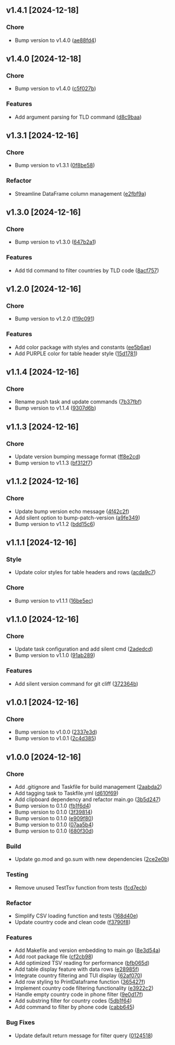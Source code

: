 
## v1.4.1 [2024-12-18]

### Chore
- Bump version to v1.4.0 ([ae88fd4](../../commit/ae88fd45f8798993e762d80dc7f5c1e8657a6c8e))


## v1.4.0 [2024-12-18]

### Chore
- Bump version to v1.4.0 ([c5f027b](../../commit/c5f027b6c94cebfbb005b1207f7372f2bbfb1d79))


### Features
- Add argument parsing for TLD command ([d8c9baa](../../commit/d8c9baaeb78b6a4fdee9659462a8701ae70bad1d))


## v1.3.1 [2024-12-16]

### Chore
- Bump version to v1.3.1 ([0f8be58](../../commit/0f8be581ccedc4ee6afbca6b9fc44f7fd065f4cc))


### Refactor
- Streamline DataFrame column management ([e2fbf9a](../../commit/e2fbf9ace42a4d29db4a4d73259d075028612e1d))


## v1.3.0 [2024-12-16]

### Chore
- Bump version to v1.3.0 ([647b2a1](../../commit/647b2a1b49478875cd3d34f1d3369e4184327fb1))


### Features
- Add tld command to filter countries by TLD code ([8acf757](../../commit/8acf757c69e5bfa74ebf1cc14559e3bb0ace8337))


## v1.2.0 [2024-12-16]

### Chore
- Bump version to v1.2.0 ([f19c091](../../commit/f19c091f22f02b9faa83941617b6572cc5e859df))


### Features
- Add color package with styles and constants ([ee5b6ae](../../commit/ee5b6ae91e52fb2190241224a2cb020116a4a766))
- Add PURPLE color for table header style ([15d1781](../../commit/15d1781b1d71373117d4a47ea408ccd476dacf66))


## v1.1.4 [2024-12-16]

### Chore
- Rename push task and update commands ([7b37fbf](../../commit/7b37fbf6b4ffa93e372b72898e74d13fe6fd8f58))
- Bump version to v1.1.4 ([9307d6b](../../commit/9307d6b5286af10edfc32fa09d4efd50caaaab9f))


## v1.1.3 [2024-12-16]

### Chore
- Update version bumping message format ([ff8e2cd](../../commit/ff8e2cdc2de30b7c5776c3a5122e24b5c6067ee3))
- Bump version to v1.1.3 ([bf312f7](../../commit/bf312f71fa591fca81db637daae83c68b8862830))


## v1.1.2 [2024-12-16]

### Chore
- Update bump version echo message ([4f42c2f](../../commit/4f42c2f9e2435a5fbc5ef42806e632ff65e91efe))
- Add silent option to bump-patch-version ([a9fe349](../../commit/a9fe34946cf3f7e1b616d34784c08e9ad72a569b))
- Bump version to v1.1.2 ([bdd15c6](../../commit/bdd15c67a2d6131bb814530010bf4a9109cf7765))


## v1.1.1 [2024-12-16]

### Style
- Update color styles for table headers and rows ([acda9c7](../../commit/acda9c75772249a72b98b937b5efe97528b55760))


### Chore
- Bump version to v1.1.1 ([16be5ec](../../commit/16be5ecb96569bd45df66e2d15e808a3de45a735))


## v1.1.0 [2024-12-16]

### Chore
- Update task configuration and add silent cmd ([2adedcd](../../commit/2adedcd9c36be470ac82ac53b1c5a61959af9fe3))
- Bump version to v1.1.0 ([91ab289](../../commit/91ab2893b0b4923e617309facc0bd30ee9654def))


### Features
- Add silent version command for git cliff ([372364b](../../commit/372364bdd207ec20e8e082dc27cbeebd42d46d34))


## v1.0.1 [2024-12-16]

### Chore
- Bump version to v1.0.0 ([2337e3d](../../commit/2337e3d425120a55051fe2ba4750394ef5e21305))
- Bump version to v1.0.1 ([2c4d385](../../commit/2c4d3858072f471816ff12f811c355b92bcdc05a))


## v1.0.0 [2024-12-16]

### Chore
- Add .gitignore and Taskfile for build management ([2aabda2](../../commit/2aabda2241baa69dbc2bbd75ae261c6b36f100be))
- Add tagging task to Taskfile.yml ([d610f69](../../commit/d610f6936ee2cda9c441536c2c015122c58d21e1))
- Add clipboard dependency and refactor main.go ([3b5d247](../../commit/3b5d247308656743f97be445d76c36cce88dfd0a))
- Bump version to 0.1.0 ([fb1f6d4](../../commit/fb1f6d4203bfc6b35fb71cb8493131304595b747))
- Bump version to 0.1.0 ([3f39814](../../commit/3f398146b0afd1a1df4113b1afad12329f87b3f4))
- Bump version to 0.1.0 ([e909f80](../../commit/e909f80da5153c94c06c3eab69f290c118a17cee))
- Bump version to 0.1.0 ([07aa5b4](../../commit/07aa5b4657ddb0f8141e4a33c7e74e100fffca81))
- Bump version to 0.1.0 ([680f30d](../../commit/680f30d0a6805a633e13bc4cec8b2bcd776842ac))


### Build
- Update go.mod and go.sum with new dependencies ([2ce2e0b](../../commit/2ce2e0b43fbb6515359dbb0017b3df27e5000483))


### Testing
- Remove unused TestTsv function from tests ([fcd7ecb](../../commit/fcd7ecbe569040338d6bef2d97acf114220a3993))


### Refactor
- Simplify CSV loading function and tests ([168d40e](../../commit/168d40e847e2411d243234dca82ed44415b575c4))
- Update country code and clean code ([f3790f8](../../commit/f3790f873573cfa9c37d736b9457696557804d73))


### Features
- Add Makefile and version embedding to main.go ([8e3d54a](../../commit/8e3d54a7b8e4b12e41ace069abca73c69fe8ba27))
- Add root package file ([cf2cb98](../../commit/cf2cb98662d0d03447ff8a477d066cbeea522274))
- Add optimized TSV reading for performance ([bfb065d](../../commit/bfb065db4e3d377307621d0428471c9e274fc00e))
- Add table display feature with data rows ([e28985f](../../commit/e28985fcb442b115ab693e33556556dd2a831d20))
- Integrate country filtering and TUI display ([62af070](../../commit/62af070f1d3de9d81984f8613cd7ee3dbc88214b))
- Add row styling to PrintDataframe function ([365427f](../../commit/365427fe3f53f8bc16daa1b45ac96415aee5f36a))
- Implement country code filtering functionality ([e3922c2](../../commit/e3922c2af32ab257c95b1854e1fdb2fb62061759))
- Handle empty country code in phone filter ([9e0d17f](../../commit/9e0d17fde96548c2948dee7ddf034ee5b5a3291f))
- Add substring filter for country codes ([5db1f64](../../commit/5db1f641562173b90efa99aa3a94033057b777d7))
- Add command to filter by phone code ([cabb645](../../commit/cabb6455106bea16cf9ee356d6479dbec0298dcb))


### Bug Fixes
- Update default return message for filter query ([0124518](../../commit/0124518d5a815f27ab59eb60b730b284bb8923a4))

